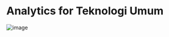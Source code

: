 # Analytics for Teknologi Umum

![image](https://user-images.githubusercontent.com/51877647/145185908-7329c865-df04-4860-a848-611b20f3dea2.png)
